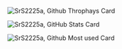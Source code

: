 ![SrS2225a, Github Throphays Card](https://github-profile-trophy.vercel.app/?username=SrS2225a&theme=onedark)

![SrS2225a, GitHub Stats Card](https://github-readme-stats-git-masterrstaa-rickstaa.vercel.app/api?username=SrS2225a&show_icons=true&theme=radical)

![SrS2225a, Github Most used Card](https://github-readme-stats-git-masterrstaa-rickstaa.vercel.app/api/top-langs/?username=SrS2225a&layout=compact&theme=dark)
